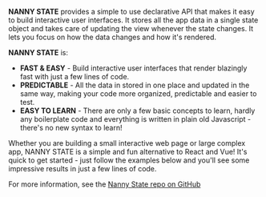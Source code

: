 **NANNY STATE** provides a simple to use declarative API that makes it easy to build interactive user interfaces.
It stores all the app data in a single state object and takes care of updating the view whenever the state changes.
It lets you focus on how the data changes and how it's rendered.

**NANNY STATE**  is:

* **FAST & EASY** - Build interactive user interfaces that render blazingly fast with just a few lines of code.
* **PREDICTABLE** - All the data in stored in one place and updated in the same way, making your code more organized, predictable and easier to test.
* **EASY TO LEARN** - There are only a few basic concepts to learn, hardly any boilerplate code and everything is written in plain old Javascript - there's no new syntax to learn!

Whether you are building a small interactive web page or large complex app, NANNY STATE is a simple and fun alternative to React and Vue! It's quick to get started - just follow the examples below and you'll see some impressive results in just a few lines of code.

For more information, see the [Nanny State repo on GitHub](https://github.com/daz4126/Nanny-State)